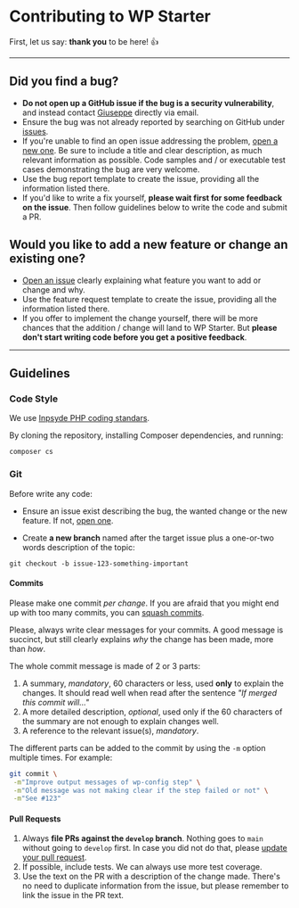 # Contributing to WP Starter
First, let us say: **thank you** to be here! :+1:

---



## Did you find a bug?

- **Do not open up a GitHub issue if the bug is a security vulnerability**, and instead contact [Giuseppe](https://github.com/gmazzap) directly via email.
- Ensure the bug was not already reported by searching on GitHub under [issues](https://github.com/wecodemore/wpstarter/issues).
- If you're unable to find an open issue addressing the problem, [open a new one](https://github.com/wecodemore/wpstarter/issues/new?template=bug_report.md). Be sure to include a title and clear description, as much relevant information as possible. Code samples and / or executable test cases demonstrating the bug are very welcome.
- Use the bug report template to create the issue, providing all the information listed there.
- If you'd like to write a fix yourself, **please wait first for some feedback on the issue**. Then follow guidelines below to write the code and submit a PR.



## Would you like to add a new feature or change an existing one?

- [Open an issue](https://github.com/wecodemore/wpstarter/issues/new?template=feature_request.md) clearly explaining what feature you want to add or change and why. 
- Use the feature request template to create the issue, providing all the information listed there.
- If you offer to implement the change yourself, there will be more chances that the addition / change will land to WP Starter. But **please don't start writing code before you get a positive feedback**.



---



## Guidelines

### Code Style

We use [Inpsyde PHP coding standars](https://github.com/inpsyde/php-coding-standards).

By cloning the repository, installing Composer dependencies, and running:

```shell
composer cs
```

### Git

Before write any code:

- Ensure an issue exist describing the bug, the wanted change or the new feature. If not, [open one](https://github.com/wecodemore/wpstarter/issues/new/choose).

- Create **a new branch** named after the target issue plus a one-or-two words description of the topic:


```shell
git checkout -b issue-123-something-important
```

#### Commits

Please make one commit _per change_. If you are afraid that you might end up with too many commits, you can [squash commits](https://github.com/servo/servo/wiki/Beginner's-guide-to-rebasing-and-squashing).

Please, always write clear messages for your commits. A good message is succinct, but still clearly explains *why* the change has been made, more than *how*.

The whole commit message is made of 2 or 3 parts:

1. A summary, *mandatory*, 60 characters or less, used **only** to explain the changes. It should read well when read after the sentence *"If merged this commit will..."*
2. A more detailed description, *optional*, used only if the 60 characters of the summary are not enough to explain changes well.
3. A reference to the relevant issue(s), *mandatory*.

The different parts can be added to the commit by using the `-m` option multiple times. For example:

```bash
git commit \
 -m"Improve output messages of wp-config step" \
 -m"Old message was not making clear if the step failed or not" \
 -m"See #123"
```

#### Pull Requests

1. Always **file PRs against the `develop` branch**. Nothing goes to `main` without going to `develop` first. In case you did not do that, please [update your pull request](https://help.github.com/articles/changing-the-base-branch-of-a-pull-request/).
2. If possible, include tests. We can always use more test coverage.
3. Use the text on the PR with a description of the change made. There's no need to duplicate information from the issue, but please remember to link the issue in the PR text.

